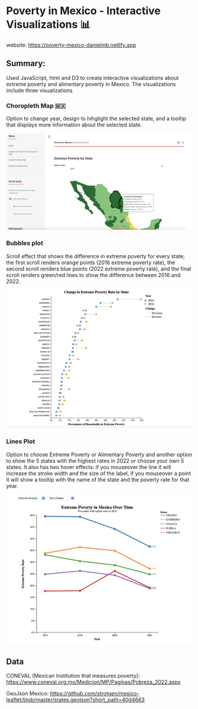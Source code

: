 # Poverty in Mexico - Interactive Visualizations 📊

website: https://poverty-mexico-danielmb.netlify.app

## Summary:

Used JavaScript, html and D3 to create interactive visualizations about extreme poverty and alimentary poverty in Mexico. The visualizations include three visualizations

### Choropleth Map 🇲🇽

Option to change year, design to hihglight the selected state, and a tooltip that displays more information about the selected state.

![Alt text](map_example.png)

### Bubbles plot 

Scroll effect that shows the difference in extreme poverty for every state; the first scroll renders orange points (2016 extreme poverty rate), the second scroll renders blue points (2022 extreme poverty rate), and the final scroll renders green/red lines to show the difference between 2016 and 2022.

![Alt text](bubbles_example.png)

### Lines Plot

Option to choose Extreme Poverty or Alimentary Poverty and another option to show the 5 states with the highest rates in 2022 or choose your own 5 states. It also has two hover effects: if you mouseover the line it will increase the stroke width and the size of the label, if you mouseover a point it will show a tooltip with the name of the state and the poverty rate for that year.

![Alt text](lines_example.png)

## Data

CONEVAL (Mexican Institution that measures poverty): https://www.coneval.org.mx/Medicion/MP/Paginas/Pobreza_2022.aspx

GeoJson Mexico: https://github.com/strotgen/mexico-leaflet/blob/master/states.geojson?short_path=40d4663


